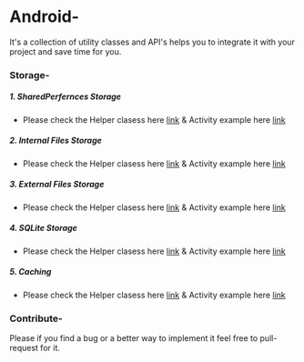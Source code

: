 # Android-
It's a collection of utility classes and API's helps you to integrate it with your project and save time for you.

### Storage-
##### 1. SharedPerfernces Storage 
  - Please check the Helper clasess here [link](https://) & Activity example here [link](https://)
##### 2. Internal Files Storage 
  - Please check the Helper clasess here [link](https://) & Activity example here [link](https://)
##### 3. External Files Storage 
  - Please check the Helper clasess here [link](https://) & Activity example here [link](https://)
##### 4. SQLite Storage
  - Please check the Helper clasess here [link](https://) & Activity example here [link](https://)
##### 5. Caching 
  - Please check the Helper clasess here [link](https://) & Activity example here [link](https://)


### Contribute-
Please if you find a bug or a better way to implement it feel free to pull-request for it.
